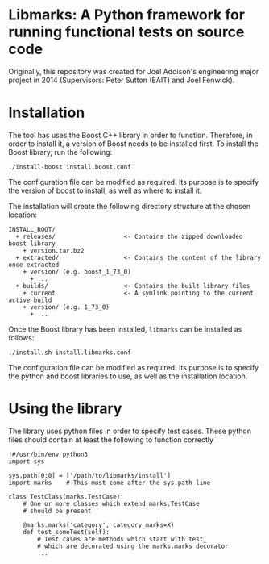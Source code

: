 # Libmarks: A Python framework for running functional tests on source code

Originally, this repository was created for Joel Addison's engineering
major project in 2014 (Supervisors: Peter Sutton (EAIT) and Joel Fenwick).

# Installation
The tool has uses the Boost C++ library in order to function. 
Therefore, in order to install it, a version of Boost needs to be
installed first. To install the Boost library, run the following:

```
./install-boost install.boost.conf
```

The configuration file can be modified as required. Its purpose
is to specify the version of boost to install, as well as where to
install it.

The installation will create the following directory structure at
the chosen location:

```
INSTALL_ROOT/
  + releases/                   <- Contains the zipped downloaded boost library
    + version.tar.bz2
  + extracted/                  <- Contains the content of the library once extracted
    + version/ (e.g. boost_1_73_0)
      + ...
  + builds/                     <- Contains the built library files
    + current                   <- A symlink pointing to the current active build
    + version/ (e.g. 1_73_0)
      + ...
```

Once the Boost library has been installed, `libmarks` can be installed
as follows:

```
./install.sh install.libmarks.conf
```

The configuration file can be modified as required. Its purpose is
to specify the python and boost libraries to use, as well as the 
installation location.

# Using the library
The library uses python files in order to specify test cases.
These python files should contain at least the following to function
correctly

```
!#/usr/bin/env python3
import sys

sys.path[0:0] = ['/path/to/libmarks/install']
import marks    # This must come after the sys.path line

class TestClass(marks.TestCase):
    # One or more classes which extend marks.TestCase 
    # should be present

    @marks.marks('category', category_marks=X)
    def test_someTest(self):
        # Test cases are methods which start with test_
        # which are decorated using the marks.marks decorator
        ...

```
